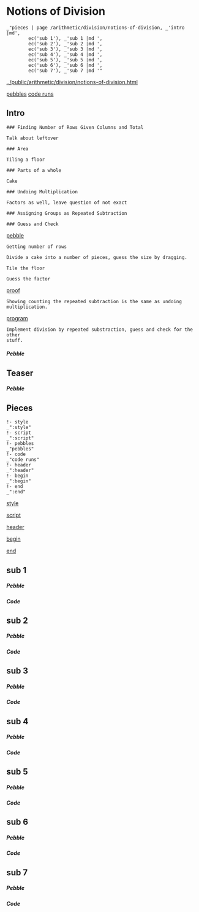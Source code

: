 # Notions of Division

    _"pieces | page /arithmetic/division/notions-of-division, _'intro |md',
            ec('sub 1'), _'sub 1 |md ',
            ec('sub 2'), _'sub 2 |md ',
            ec('sub 3'), _'sub 3 |md ',
            ec('sub 4'), _'sub 4 |md ',
            ec('sub 5'), _'sub 5 |md ',
            ec('sub 6'), _'sub 6 |md ',
            ec('sub 7'), _'sub 7 |md '"

[../public/arithmetic/division/notions-of-division.html](# "save:")

[pebbles](#pebble "h5: | .join \n")
[code runs](#code "h5: | .join \n")

## Intro


    ### Finding Number of Rows Given Columns and Total

    Talk about leftover

    ### Area

    Tiling a floor

    ### Parts of a whole

    Cake

    ### Undoing Multiplication

    Factors as well, leave question of not exact

    ### Assigning Groups as Repeated Subtraction

    ### Guess and Check



[pebble]()

    Getting number of rows 

    Divide a cake into a number of pieces, guess the size by dragging.

    Tile the floor

    Guess the factor

[proof]()

    Showing counting the repeated subtraction is the same as undoing
    multiplication.

[program]()

    Implement division by repeated substraction, guess and check for the other
    stuff. 


##### Pebble

## Teaser

##### Pebble

## Pieces

    !- style
    _":style"
    !- script
    _":script"
    !- pebbles
    _"pebbles"
    !- code
    _"code runs"
    !- header
    _":header"
    !- begin
    _":begin"
    !- end
    _":end"



[style]() 

[script]()

[header]()

[begin]()

[end]()

## sub 1




##### Pebble


##### Code


## sub 2




##### Pebble


##### Code


## sub 3




##### Pebble


##### Code


## sub 4




##### Pebble


##### Code


## sub 5




##### Pebble


##### Code


## sub 6




##### Pebble


##### Code


## sub 7




##### Pebble


##### Code


